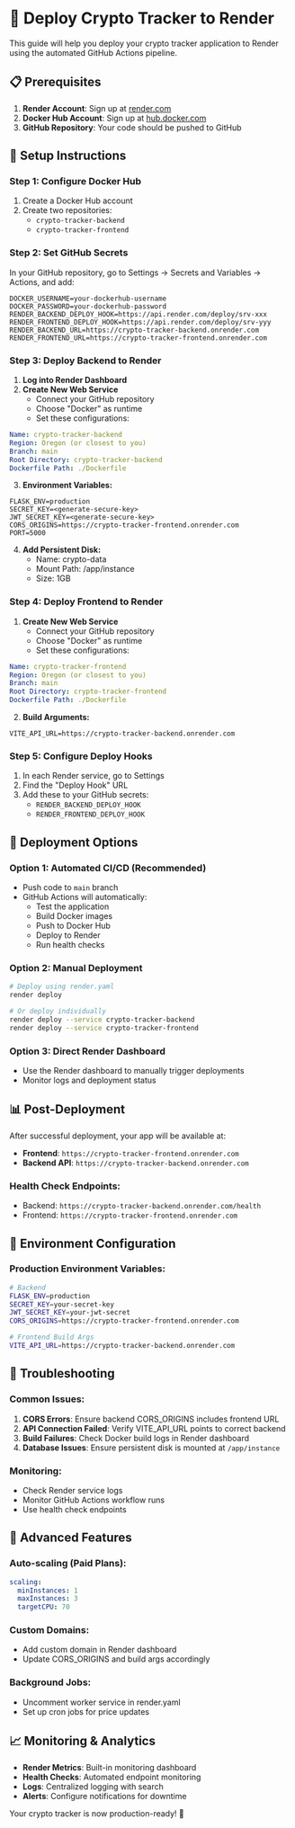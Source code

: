 # 🚀 Deploy Crypto Tracker to Render

This guide will help you deploy your crypto tracker application to Render using the automated GitHub Actions pipeline.

## 📋 Prerequisites

1. **Render Account**: Sign up at [render.com](https://render.com)
2. **Docker Hub Account**: Sign up at [hub.docker.com](https://hub.docker.com)
3. **GitHub Repository**: Your code should be pushed to GitHub

## 🔧 Setup Instructions

### Step 1: Configure Docker Hub

1. Create a Docker Hub account
2. Create two repositories:
   - `crypto-tracker-backend`
   - `crypto-tracker-frontend`

### Step 2: Set GitHub Secrets

In your GitHub repository, go to Settings → Secrets and Variables → Actions, and add:

```
DOCKER_USERNAME=your-dockerhub-username
DOCKER_PASSWORD=your-dockerhub-password
RENDER_BACKEND_DEPLOY_HOOK=https://api.render.com/deploy/srv-xxx
RENDER_FRONTEND_DEPLOY_HOOK=https://api.render.com/deploy/srv-yyy  
RENDER_BACKEND_URL=https://crypto-tracker-backend.onrender.com
RENDER_FRONTEND_URL=https://crypto-tracker-frontend.onrender.com
```

### Step 3: Deploy Backend to Render

1. **Log into Render Dashboard**
2. **Create New Web Service**
   - Connect your GitHub repository
   - Choose "Docker" as runtime
   - Set these configurations:

```yaml
Name: crypto-tracker-backend
Region: Oregon (or closest to you)
Branch: main
Root Directory: crypto-tracker-backend
Dockerfile Path: ./Dockerfile
```

3. **Environment Variables:**
```
FLASK_ENV=production
SECRET_KEY=<generate-secure-key>
JWT_SECRET_KEY=<generate-secure-key>
CORS_ORIGINS=https://crypto-tracker-frontend.onrender.com
PORT=5000
```

4. **Add Persistent Disk:**
   - Name: crypto-data
   - Mount Path: /app/instance
   - Size: 1GB

### Step 4: Deploy Frontend to Render

1. **Create New Web Service**
   - Connect your GitHub repository
   - Choose "Docker" as runtime
   - Set these configurations:

```yaml
Name: crypto-tracker-frontend
Region: Oregon (or closest to you)
Branch: main
Root Directory: crypto-tracker-frontend
Dockerfile Path: ./Dockerfile
```

2. **Build Arguments:**
```
VITE_API_URL=https://crypto-tracker-backend.onrender.com
```

### Step 5: Configure Deploy Hooks

1. In each Render service, go to Settings
2. Find the "Deploy Hook" URL
3. Add these to your GitHub secrets:
   - `RENDER_BACKEND_DEPLOY_HOOK`
   - `RENDER_FRONTEND_DEPLOY_HOOK`

## 🚀 Deployment Options

### Option 1: Automated CI/CD (Recommended)
- Push code to `main` branch
- GitHub Actions will automatically:
  - Test the application
  - Build Docker images
  - Push to Docker Hub  
  - Deploy to Render
  - Run health checks

### Option 2: Manual Deployment
```bash
# Deploy using render.yaml
render deploy

# Or deploy individually
render deploy --service crypto-tracker-backend
render deploy --service crypto-tracker-frontend
```

### Option 3: Direct Render Dashboard
- Use the Render dashboard to manually trigger deployments
- Monitor logs and deployment status

## 📊 Post-Deployment

After successful deployment, your app will be available at:
- **Frontend**: `https://crypto-tracker-frontend.onrender.com`
- **Backend API**: `https://crypto-tracker-backend.onrender.com`

### Health Check Endpoints:
- Backend: `https://crypto-tracker-backend.onrender.com/health`
- Frontend: `https://crypto-tracker-frontend.onrender.com`

## 🔧 Environment Configuration

### Production Environment Variables:
```bash
# Backend
FLASK_ENV=production
SECRET_KEY=your-secret-key
JWT_SECRET_KEY=your-jwt-secret
CORS_ORIGINS=https://crypto-tracker-frontend.onrender.com

# Frontend Build Args
VITE_API_URL=https://crypto-tracker-backend.onrender.com
```

## 🐛 Troubleshooting

### Common Issues:

1. **CORS Errors**: Ensure backend CORS_ORIGINS includes frontend URL
2. **API Connection Failed**: Verify VITE_API_URL points to correct backend
3. **Build Failures**: Check Docker build logs in Render dashboard
4. **Database Issues**: Ensure persistent disk is mounted at `/app/instance`

### Monitoring:
- Check Render service logs
- Monitor GitHub Actions workflow runs
- Use health check endpoints

## 🚀 Advanced Features

### Auto-scaling (Paid Plans):
```yaml
scaling:
  minInstances: 1
  maxInstances: 3
  targetCPU: 70
```

### Custom Domains:
- Add custom domain in Render dashboard
- Update CORS_ORIGINS and build args accordingly

### Background Jobs:
- Uncomment worker service in render.yaml
- Set up cron jobs for price updates

## 📈 Monitoring & Analytics

- **Render Metrics**: Built-in monitoring dashboard
- **Health Checks**: Automated endpoint monitoring  
- **Logs**: Centralized logging with search
- **Alerts**: Configure notifications for downtime

Your crypto tracker is now production-ready! 🎉